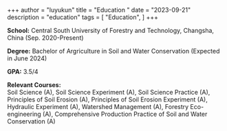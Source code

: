+++
author = "luyukun"
title = "Education "
date = "2023-09-21"
description = "education"
tags = [
    "Education",
]
+++

**School:** Central South University of Forestry and Technology, Changsha, China (Sep. 2020-Present)

**Degree:** Bachelor of Argriculture in Soil and Water Conservation (Expected in June 2024)

**GPA:** 3.5/4

**Relevant Courses:**   
Soil Science (A), Soil Science Experiment (A), Soil Science Practice (A), Principles of Soil Erosion (A), Principles of Soil Erosion Experiment (A), Hydraulic Experiment (A), Watershed Management (A), Forestry Eco-engineering (A), Comprehensive Production Practice of Soil and Water Conservation (A)